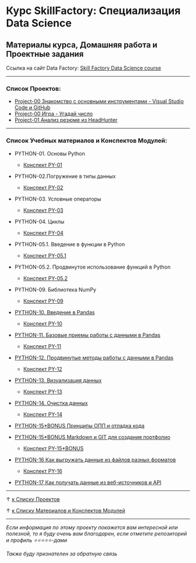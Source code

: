 # **Курс SkillFactory: Специализация Data Science**

## **Материалы курса, Домашняя работа и Проектные задания**

Ссылка на сайт Data Factory:  [Skill Factory Data Science course](https://skillfactory.ru/data-science-specialization)

***
### **Список Проектов:**
* [Project-00 Знакомство с основными инструментами - Visual Studio Code и GitHub](https://github.com/Novkozinin/SF_data_science/tree/master/Project-00_Знакомство_с_VS_Code_и_GitHub)
* [Project-00 Игра - Угадай число](https://github.com/Novkozinin/SF_data_science/tree/master/Project-00_Игра_Угадай_число)
* [Project-01 Анализ резюме из HeadHunter](https://github.com/Novkozinin/SF_data_science/tree/master/Project-01_Анализ_резюме_из_HeadHunter)

***
### **Список Учебных материалов и Конспектов Модулей:**
* PYTHON-01. Основы Python
    * [Конспект PY-01](Конспекты/DST_%D0%91%D0%BB%D0%BE%D0%BA_1_%D0%9C%D0%BE%D0%B4%D1%83%D0%BB%D1%8C_01._%D0%9E%D1%81%D0%BD%D0%BE%D0%B2%D1%8B_Python.pdf)

* PYTHON-02.Погружение в типы данных
    * [Конспект PY-02](Конспекты/DST_%D0%91%D0%BB%D0%BE%D0%BA_1_%D0%9C%D0%BE%D0%B4%D1%83%D0%BB%D1%8C_02._%D0%9F%D0%BE%D0%B3%D1%80%D1%83%D0%B6%D0%B5%D0%BD%D0%B8%D0%B5_%D0%B2_%D1%82%D0%B8%D0%BF%D1%8B_%D0%B4%D0%B0%D0%BD%D0%BD%D1%8B%D1%85.pdf)

* PYTHON-03. Условные операторы
   * [Конспект PY-03](Конспекты/DST_%D0%91%D0%BB%D0%BE%D0%BA_1_%D0%9C%D0%BE%D0%B4%D1%83%D0%BB%D1%8C_03._%D0%A3%D1%81%D0%BB%D0%BE%D0%B2%D0%BD%D1%8B%D0%B5_%D0%BE%D0%BF%D0%B5%D1%80%D0%B0%D1%82%D0%BE%D1%80%D1%8B.pdf)

* PYTHON-04. Циклы
   * [Конспект PY-04](Конспекты/DST_%D0%91%D0%BB%D0%BE%D0%BA_1_%D0%9C%D0%BE%D0%B4%D1%83%D0%BB%D1%8C_04._%D0%A6%D0%B8%D0%BA%D0%BB%D1%8B.pdf)    

* PYTHON-05.1. Введение в функции в Python
   * [Конспект PY-05.1](Конспекты/DST_%D0%91%D0%BB%D0%BE%D0%BA_1_%D0%9C%D0%BE%D0%B4%D1%83%D0%BB%D1%8C_05.1._%D0%92%D0%B2%D0%B5%D0%B4%D0%B5%D0%BD%D0%B8%D0%B5_%D0%B2_%D1%84%D1%83%D0%BD%D0%BA%D1%86%D0%B8%D0%B8_%D0%B2_Python.pdf)

* PYTHON-05.2. Продвинутое использование функций в Python
   * [Конспект PY-05.2](Конспекты/DST_%D0%91%D0%BB%D0%BE%D0%BA_1_%D0%9C%D0%BE%D0%B4%D1%83%D0%BB%D1%8C_05.2._%D0%9F%D1%80%D0%BE%D0%B4%D0%B2%D0%B8%D0%BD%D1%83%D1%82%D0%BE%D0%B5_%D0%B8%D1%81%D0%BF%D0%BE%D0%BB%D1%8C%D0%B7%D0%BE%D0%B2%D0%B0%D0%BD%D0%B8%D0%B5_%D1%84%D1%83%D0%BD%D0%BA%D1%86%D0%B8%D0%B9_%D0%B2_Python.pdf)

* PYTHON-09. Библиотека NumPy
   * [Конспект PY-09](Конспекты/DST_%D0%91%D0%BB%D0%BE%D0%BA_1_%D0%9C%D0%BE%D0%B4%D1%83%D0%BB%D1%8C_09._%D0%91%D0%B8%D0%B1%D0%BB%D0%B8%D0%BE%D1%82%D0%B5%D0%BA%D0%B0_NumPy.pdf)

* [PYTHON-10. Введение в Pandas](https://github.com/Novkozinin/SF_data_science/tree/master/PY-10_Введение_в_Pandas) 
   * [Конспект PY-10](Конспекты/DST_%D0%91%D0%BB%D0%BE%D0%BA_1_%D0%9C%D0%BE%D0%B4%D1%83%D0%BB%D1%8C_10._%D0%92%D0%B2%D0%B5%D0%B4%D0%B5%D0%BD%D0%B8%D0%B5_%D0%B2_Pandas.pdf)

* [PYTHON-11. Базовые приемы работы с данными в Pandas](https://github.com/Novkozinin/SF_data_science/tree/master/PY-11_Базовые_приемы_работы_с_данными_в_Pandas)
   * [Конспект PY-11](Конспекты/DST_%D0%91%D0%BB%D0%BE%D0%BA_1_%D0%9C%D0%BE%D0%B4%D1%83%D0%BB%D1%8C_11._%D0%91%D0%B0%D0%B7%D0%BE%D0%B2%D1%8B%D0%B5_%D0%BF%D1%80%D0%B8%D1%91%D0%BC%D1%8B_%D1%80%D0%B0%D0%B1%D0%BE%D1%82%D1%8B_%D1%81_%D0%B4%D0%B0%D0%BD%D0%BD%D1%8B%D0%BC%D0%B8_%D0%B2_Pandas.pdf)

* [PYTHON-12. Продвинутые методы работы с данными в Pandas](https://github.com/Novkozinin/SF_data_science/tree/master/PY-12_Продвинутые_методы_работы_с_данными_в_Pandas)
   * [Конспект PY-12](Конспекты/DST_%D0%91%D0%BB%D0%BE%D0%BA_1_%D0%9C%D0%BE%D0%B4%D1%83%D0%BB%D1%8C_12._%D0%9F%D1%80%D0%BE%D0%B4%D0%B2%D0%B8%D0%BD%D1%83%D1%82%D1%8B%D0%B5_%D0%BC%D0%B5%D1%82%D0%BE%D0%B4%D1%8B_%D1%80%D0%B0%D0%B1%D0%BE%D1%82%D1%8B_%D1%81_%D0%B4%D0%B0%D0%BD%D0%BD%D1%8B%D0%BC%D0%B8_%D0%B2_Pandas.pdf)

* [PYTHON-13. Визуализация данных](https://github.com/Novkozinin/SF_data_science/tree/master/PY-13_Визуализация_данных)
   * [Конспект PY-13](Конспекты/DST_%D0%91%D0%BB%D0%BE%D0%BA_2_%D0%9C%D0%BE%D0%B4%D1%83%D0%BB%D1%8C_13._%D0%92%D0%B8%D0%B7%D1%83%D0%B0%D0%BB%D0%B8%D0%B7%D0%B0%D1%86%D0%B8%D1%8F_%D0%B4%D0%B0%D0%BD%D0%BD%D1%8B%D1%85.pdf)

* [PYTHON-14. Очистка данных](https://github.com/Novkozinin/SF_data_science/tree/master/PY-14_Очистка_данных)
   * [Конспект PY-14](Конспекты/DST_%D0%91%D0%BB%D0%BE%D0%BA_2_%D0%9C%D0%BE%D0%B4%D1%83%D0%BB%D1%8C_14._%D0%9E%D1%87%D0%B8%D1%81%D1%82%D0%BA%D0%B0_%D0%B4%D0%B0%D0%BD%D0%BD%D1%8B%D1%85.pdf)

* [PYTHON-15*BONUS Принципы ОПП и отладка кода](https://github.com/Novkozinin/SF_data_science/tree/master/PY-15*BONUS_Принципы_ОПП_и_отладка_кода)

* [PYTHON-15*BONUS Markdown и GIT для создания портфолио](https://github.com/Novkozinin/SF_data_science/tree/master/PY-15*BONUS_Markdown_и_GIT_для_создания_портфолио)
   * [Конспект PY-15*BONUS](Конспекты/DST_%D0%91%D0%BB%D0%BE%D0%BA_1_%D0%9C%D0%BE%D0%B4%D1%83%D0%BB%D1%8C_Markdown_%D0%B8_GIT_%D0%B4%D0%BB%D1%8F_%D1%81%D0%BE%D0%B7%D0%B4%D0%B0%D0%BD%D0%B8%D1%8F_%D0%BF%D0%BE%D1%80%D1%82%D1%84%D0%BE%D0%BB%D0%B8%D0%BE.pdf)

* [PYTHON-16 Как выгружать данные из файлов разных форматов](https://github.com/Novkozinin/SF_data_science/tree/master/PY-16_Как_выгружать_данные_из_файлов_разных_форматов)
   * [Конспект PY-16](Конспекты/DST_%D0%91%D0%BB%D0%BE%D0%BA_2_%D0%9C%D0%BE%D0%B4%D1%83%D0%BB%D1%8C_16._%D0%9A%D0%B0%D0%BA_%D0%B2%D1%8B%D0%B3%D1%80%D1%83%D0%B6%D0%B0%D1%82%D1%8C_%D0%B4%D0%B0%D0%BD%D0%BD%D1%8B%D0%B5_%D0%B8%D0%B7_%D1%84%D0%B0%D0%B9%D0%BB%D0%BE%D0%B2_%D1%80%D0%B0%D0%B7%D0%BD%D1%8B%D1%85_%D1%84%D0%BE%D1%80%D0%BC%D0%B0%D1%82%D0%BE%D0%B2.pdf)

* [PYTHON-17 Как получать данные из веб-источников и API](https://github.com/Novkozinin/SF_data_science/tree/master/PY-17.%20Как%20получать%20данные%20из%20веб-источников%20и%20API%20)

***
&uarr; [к Списку Проектов](#список-проектов)

&uarr; [к Списку Материалов и Конспектов Модулей](#список-учебных-материалов-и-конспектов-модулей)

***
*Если информация по этому проекту покажется вам интересной или полезной, то я буду очень вам благодарен, если отметите репозиторий и профиль ⭐️⭐️⭐️⭐️⭐️-дами*

*Также буду признателен за обратную связь*
